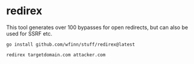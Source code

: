 # redirex

This tool generates over 100 bypasses for open redirects, but can also be used for SSRF etc.

`go install github.com/wfinn/stuff/redirex@latest`

`redirex targetdomain.com attacker.com`
